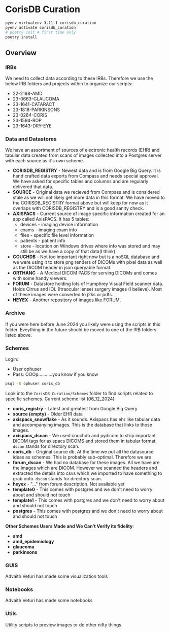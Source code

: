 # CorisDB Curation

```bash
pyenv virtualenv 3.11.1 corisdb_curation
pyenv activate corisdb_curation
# poetry init # first time only
poetry install
```

## Overview

### IRBs
We need to collect data according to these IRBs. Therefore we use the below IRB folders and projects within to organize our scripts:  
* 22-2198-AMD  
* 23-0663-GLAUCOMA  
* 23-1641-CATARACT  
* 23-1818-PARKINSONS  
* 23-0284-CORIS  
* 23-1594-ROP  
* 23-1643-DRY-EYE  

### Data and Datastores

We have an assortment of sources of electronic health records (EHR) and tabular data created from scans of images collected into a Postgres server with each source as it's own scheme.


* **CORISDB_REGISTRY** - Newest data and is from Google Big Query. It is hand crafted data exports from Compass and needs special approval. We have asked for specific tables and columns and are regularly delivered that data.
* **SOURCE** - Original data we recieved from Compass and is considered stale as we will not likely get more data in this format. We have moved to the CORISDB_REGISTRY format above but will keep for now as it overlaps with CORISDB_REGISTRY and is a good sanity check.
* **AXISPACS** - Current source of image specific information created for an app called AxisPACS. It has 5 tables:
    - devices - imaging device information  
    - exams - imaging exam info  
    - files - specific file level information  
    - patients - patient info  
    - store - location on Windows drives where info was stored and may still be  as we have a copy of that data(I think)  
* **COUCHDB** - Not too important right now but is a noSQL database and we were using it to store png renders of DICOMs with pixel data as well as the DICOM header in json queryable format.
* **ORTHANC** - A Medical DICOM PACS for serving DICOMs and comes with some handy viewers.
* **FORUM** - Datastore holding lots of Humphrey Visual Field scanner data. Holds Cirrus and IOL (Itraocular lense) surgery images (I believe). Most of these images were converted to j2ks or pdfs.
* **HEYEX** - Another repository of images like FORUM. 

### Archive
If you were here before June 2024 you likely were using the scripts in this folder. Eveything in the future should be moved to one of the IRB folders listed above. 

### Schemes

Login:  
* User ophuser  
* Pass: OOOp...........you know if you know  

```bash
psql -U ophuser coris_db
```

Look into the `CorisDB_Curation/Schemes` folder to find scripts related to specific schemes. Current scheme list (06_12_2024):

* **coris_registry** - Latest and greatest from Google Big Query 
* **source (empty)** - Older EHR data 
* **axispacs_snowflake** - As it sounds. Axispacs has ehr like tabular data and accompanying images. This is the database that links to those images. 
* **axispacs_dscan** - We used couchdb and pydicom to strip important DICOM tags for axispacs DICOMS and stored them in tabular format. `dscan` stands for directory scan.
* **coris_db** - Original source db. At the time we put all the datasource ideas as schemes. This is probably sub-optimal. Therefore we are  
* **forum_dscan** - We had no database for these images. All we have are the images which are DICOM. However we scanned the headers and extracted the  details into csvs which we imported to have something to grab onto. `dscan` stands for directory scan.
* **heyex** - "..." from forum description. Not available yet 
* **template0** - This comes with postgres and we don't need to worry about and should not touch  
* **template1** - This comes with postgres and we don't need to worry about and should not touch  
* **postgres** - This comes with postgres and we don't need to worry about and should not touch  

**Other Schemes Users Made and We Can't Verify its fidelity**:

* **amd**
* **amd_epidemiology**
* **glaucoma**
* **parkinsons**

### GUIS
Advaith Veturi has made some visualization tools


### Notebooks
Advaith Veturi has made some notebooks


### Utils

Utility scripts to preview images or do other nifty things